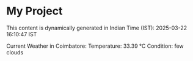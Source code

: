 # My Project

This content is dynamically generated in Indian Time (IST): 2025-03-22 16:10:47 IST


Current Weather in Coimbatore:
Temperature: 33.39 °C
Condition: few clouds
